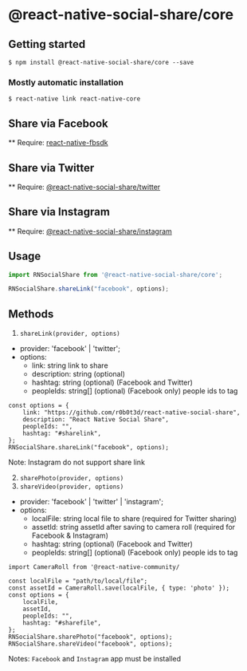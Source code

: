 # @react-native-social-share/core

## Getting started

`$ npm install @react-native-social-share/core --save`

### Mostly automatic installation

`$ react-native link react-native-core`

## Share via Facebook
** Require: [react-native-fbsdk](https://github.com/facebook/react-native-fbsdk)

## Share via Twitter
** Require: [@react-native-social-share/twitter](https://github.com/r0b0t3d/react-native-social-share/tree/master/packages/twitter)

## Share via Instagram
** Require: [@react-native-social-share/instagram](https://github.com/r0b0t3d/react-native-social-share/tree/master/packages/instagram)

## Usage
```javascript
import RNSocialShare from '@react-native-social-share/core';

RNSocialShare.shareLink("facebook", options);
```

## Methods
1. `shareLink(provider, options)`
- provider: 'facebook' | 'twitter';
- options:
	+ link: string link to share
	+ description: string (optional)
	+ hashtag: string (optional) (Facebook and Twitter)
	+ peopleIds: string[] (optional) (Facebook only) people ids to tag

```
const options = {
	link: "https://github.com/r0b0t3d/react-native-social-share",
	description: "React Native Social Share",
	peopleIds: "",
	hashtag: "#sharelink",
};
RNSocialShare.shareLink("facebook", options);
```
Note: Instagram do not support share link

2. `sharePhoto(provider, options)`
3. `shareVideo(provider, options)`
- provider: 'facebook' | 'twitter' | 'instagram';
- options:
	+ localFile: string local file to share (required for Twitter sharing)
	+ assetId: string assetId after saving to camera roll (required for Facebook & Instagram)
	+ hashtag: string (optional) (Facebook and Twitter)
	+ peopleIds: string[] (optional) (Facebook only) people ids to tag
```
import CameraRoll from '@react-native-community/

const localFile = "path/to/local/file";
const assetId = CameraRoll.save(localFile, { type: 'photo' });
const options = {
	localFile,
	assetId,
	peopleIds: "",
	hashtag: "#sharefile",
};
RNSocialShare.sharePhoto("facebook", options);
RNSocialShare.shareVideo("facebook", options);
```

Notes: `Facebook` and `Instagram` app must be installed

